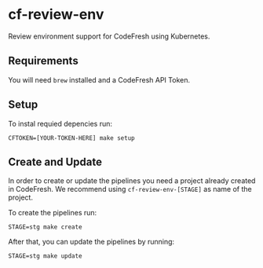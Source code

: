 cf-review-env
=============

Review environment support for CodeFresh using Kubernetes.

## Requirements

You will need `brew` installed and a CodeFresh API Token.

## Setup

To instal requied depencies run:

    CFTOKEN=[YOUR-TOKEN-HERE] make setup

## Create and Update

In order to create or update the pipelines you need a project already created in CodeFresh.
We recommend using `cf-review-env-[STAGE]` as name of the project.

To create the pipelines run:

    STAGE=stg make create

After that, you can update the pipelines by running:

    STAGE=stg make update
